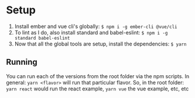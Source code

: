 # Setup
1. Install ember and vue cli's globally: `$ npm i -g ember-cli @vue/cli`
2. To lint as I do, also install standard and babel-eslint: `$ npm i -g standard babel-eslint`
3. Now that all the global tools are setup, install the dependencies: `$ yarn`

## Running
You can run each of the versions from the root folder via the npm scripts.
In general: `yarn <flavor>` will run that particular flavor.
So, in the root folder: `yarn react` would run the react example, `yarn vue` the vue example, etc, etc

